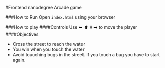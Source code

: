 #Frontend nanodegree Arcade game

###How to Run
Open `index.html` using your browser

###How to play
####Controls
Use :arrow_left: :arrow_up: :arrow_down: :arrow_right: to move the player
####Objectives
- Cross the street to reach the water
- You win when you touch the water
- Avoid touuching bugs in the street. If you touch a bug you have to start again.